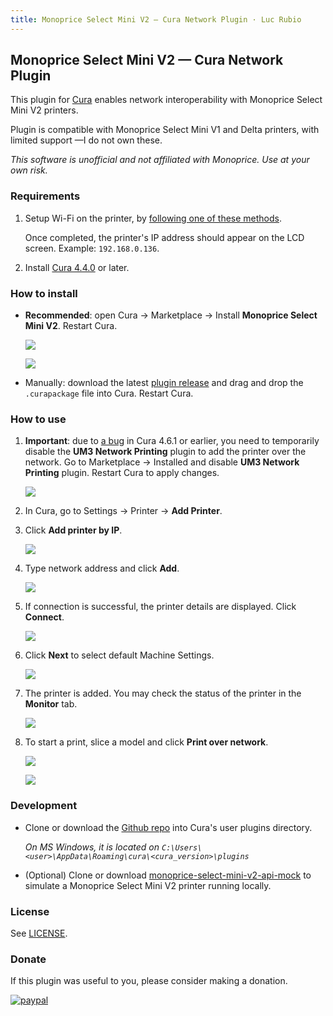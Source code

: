 ```yaml
---
title: Monoprice Select Mini V2 — Cura Network Plugin · Luc Rubio
---
```


## Monoprice Select Mini V2 — Cura Network Plugin

This plugin for [Cura](https://github.com/ultimaker/cura) enables network interoperability with Monoprice Select Mini V2 printers.

Plugin is compatible with Monoprice Select Mini V1 and Delta printers, with limited support ⁠—I do not own these.

_This software is unofficial and not affiliated with Monoprice. Use at your own risk._

### Requirements

1. Setup Wi-Fi on the printer, by [following one of these methods](https://www.mpselectmini.com/wifi/start). 

   Once completed, the printer's IP address should appear on the LCD screen. Example: `192.168.0.136`.

1. Install [Cura 4.4.0](https://ultimaker.com/software/ultimaker-cura) or later.

### How to install

* **Recommended**: open Cura → Marketplace → Install **Monoprice Select Mini V2**. Restart Cura.

  ![](https://github.com/loociano/loociano.github.io/blob/master/assets/mpsm2-cura-plugin/marketplace.png?raw=true)

  ![](https://github.com/loociano/loociano.github.io/blob/master/assets/mpsm2-cura-plugin/cura-marketplace.png?raw=true)

* Manually: download the latest [plugin release](https://github.com/loociano/MPSM2NetworkPrinting/releases) and drag and drop the `.curapackage` file into Cura. Restart Cura.

### How to use

1. **Important**: due to [a bug](https://github.com/Ultimaker/Cura/issues/7739) in Cura 4.6.1 or earlier, you need to temporarily disable the **UM3 Network Printing** plugin to add the printer over the network. Go to Marketplace → Installed and disable **UM3 Network Printing** plugin. Restart Cura to apply changes.

   ![](https://github.com/loociano/loociano.github.io/blob/master/assets/mpsm2-cura-plugin/um3-network-printing-disabled.png?raw=true)

1. In Cura, go to Settings → Printer →  **Add Printer**.

1. Click **Add printer by IP**.

   ![](https://github.com/loociano/loociano.github.io/blob/master/assets/mpsm2-cura-plugin/cura-add-a-printer.png?raw=true)

1. Type network address and click **Add**.

   ![](https://github.com/loociano/loociano.github.io/blob/master/assets/mpsm2-cura-plugin/cura-add-printer-by-ip-address.png?raw=true)

1. If connection is successful, the printer details are displayed. Click **Connect**.

   ![](https://github.com/loociano/loociano.github.io/blob/master/assets/mpsm2-cura-plugin/cura-add-printer-by-ip-address-connect.png?raw=true)

1. Click **Next** to select default Machine Settings.

   ![](https://github.com/loociano/loociano.github.io/blob/master/assets/mpsm2-cura-plugin/cura-machine-settings.png?raw=true)

1. The printer is added. You may check the status of the printer in the **Monitor** tab.

   ![](https://github.com/loociano/loociano.github.io/blob/master/assets/mpsm2-cura-plugin/cura-monitor-tab.png?raw=true)

1. To start a print, slice a model and click **Print over network**.

   ![](https://github.com/loociano/loociano.github.io/blob/master/assets/mpsm2-cura-plugin/cura-prepare-model.png?raw=true)

   ![](https://github.com/loociano/loociano.github.io/blob/master/assets/mpsm2-cura-plugin/cura-sending-print-job.png?raw=true)

### Development

* Clone or download the [Github repo](https://github.com/loociano/MPSM2NetworkPrinting) into Cura's user plugins 
directory.

   _On MS Windows, it is located on `C:\Users\<user>\AppData\Roaming\cura\<cura_version>\plugins`_

* (Optional) Clone or download [monoprice-select-mini-v2-api-mock](https://github.com/loociano/monoprice-select-mini-v2-api-mock) 
to simulate a Monoprice Select Mini V2 printer running locally.

### License

See [LICENSE](https://github.com/loociano/MPSM2NetworkPrinting/blob/master/LICENSE).

### Donate

If this plugin was useful to you, please consider making a donation.

[![paypal](https://www.paypalobjects.com/en_US/i/btn/btn_donateCC_LG.gif)](https://www.paypal.com/cgi-bin/webscr?cmd=_s-xclick&hosted_button_id=AHZG8HGU4GM8G)